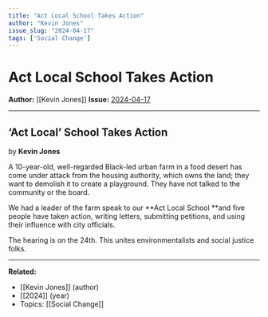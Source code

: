 ```yaml
---
title: "Act Local School Takes Action"
author: "Kevin Jones"
issue_slug: "2024-04-17"
tags: ['Social Change']
---
```


# Act Local School Takes Action

**Author:** [[Kevin Jones]]
**Issue:** [2024-04-17](https://plex.collectivesensecommons.org/2024-04-17/)

---

## ‘Act Local’ School Takes Action
by **Kevin Jones**

A 10-year-old, well-regarded Black-led urban farm in a food desert has come under attack from the housing authority, which owns the land; they want to demolish it to create a playground. They have not talked to the community or the board.

We had a leader of the farm speak to our **Act Local School **and five people have taken action, writing letters, submitting petitions, and using their influence with city officials.

The hearing is on the 24th. This unites environmentalists and social justice folks.

---

**Related:**
- [[Kevin Jones]] (author)
- [[2024]] (year)
- Topics: [[Social Change]]


